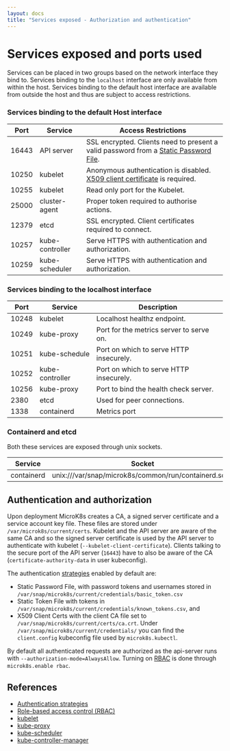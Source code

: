 ```yaml
---
layout: docs
title: "Services exposed - Authorization and authentication"
---
```

# Services exposed and ports used

Services can be placed in two groups based on the network interface they bind to. Services binding to the `localhost`
interface are only available from within the host. Services binding to the
default host interface are available from outside the host and thus are subject to access restrictions.


### Services binding to the default Host interface

Port   | Service         | Access Restrictions
------ | --------------- | ---
16443  | API server      | SSL encrypted. Clients need to present a valid password from a [Static Password File](https://kubernetes.io/docs/reference/access-authn-authz/authentication/#authentication-strategies).
10250  | kubelet         | Anonymous authentication is disabled. [X509 client certificate](https://kubernetes.io/docs/reference/command-line-tools-reference/kubelet-authentication-authorization/) is required.
10255  | kubelet         | Read only port for the Kubelet.
25000  | cluster-agent   | Proper token required to authorise actions.
12379  | etcd            | SSL encrypted. Client certificates required to connect.
10257  | kube-controller | Serve HTTPS with authentication and authorization.
10259  | kube-scheduler  | Serve HTTPS with authentication and authorization.


### Services binding to the localhost interface

Port  | Service           | Description
------| ----------------- | -----------
10248 | kubelet           | Localhost healthz endpoint.
10249 | kube-proxy        | Port for the metrics server to serve on.
10251 | kube-schedule     | Port on which to serve HTTP insecurely.
10252 | kube-controller   | Port on which to serve HTTP insecurely.
10256 | kube-proxy        | Port to bind the health check server.
2380  | etcd              | Used for peer connections.
1338  | containerd        | Metrics port


### Containerd and etcd

Both these services are exposed through unix sockets.

Service     | Socket
----------- | ---
containerd  | unix:///var/snap/microk8s/common/run/containerd.sock


## Authentication and authorization

Upon deployment MicroK8s creates a CA, a signed server certificate and a service account key file. These files are stored under `/var/microk8s/current/certs`. Kubelet and the API server are aware of the same CA and so the signed server certificate is used by the API server to authenticate with kubelet (`--kubelet-client-certificate`). Clients talking to the secure port of the API server (`16443`) have to also be aware of the CA (`certificate-authority-data` in user kubeconfig).

The authentication [strategies](https://kubernetes.io/docs/reference/access-authn-authz/authentication/#authentication-strategies)
 enabled by default are:
 - Static Password File, with password tokens and usernames stored in `/var/snap/microk8s/current/credentials/basic_token.csv`
 - Static Token File with tokens in `/var/snap/microk8s/current/credentials/known_tokens.csv`, and
 - X509 Client Certs with the client CA file set to `/var/snap/microk8s/current/certs/ca.crt`.
 Under `/var/snap/microk8s/current/credentials/` you can find the `client.config` kubeconfig file
 used by `microk8s.kubectl`.

By default all authenticated requests are authorized as the api-server runs with
`--authorization-mode=AlwaysAllow`. Turning on [RBAC]((https://kubernetes.io/docs/reference/access-authn-authz/rbac/)) is done through `microk8s.enable rbac`.


## References

 - [Authentication strategies](https://kubernetes.io/docs/reference/access-authn-authz/authentication/#authentication-strategies)
 - [Role-based access control (RBAC)](https://kubernetes.io/docs/reference/access-authn-authz/rbac/)
 - [kubelet](https://kubernetes.io/docs/reference/command-line-tools-reference/kubelet/)
 - [kube-proxy](https://kubernetes.io/docs/reference/command-line-tools-reference/kube-proxy/)
 - [kube-scheduler](https://kubernetes.io/docs/reference/command-line-tools-reference/kube-scheduler/)
 - [kube-controller-manager](https://kubernetes.io/docs/reference/command-line-tools-reference/kube-controller-manager/)
